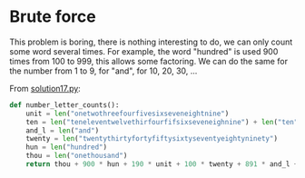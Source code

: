 # Brute force

This problem is boring, there is nothing interesting to do, we can only count
some word several times. For example, the word "hundred" is used 900 times from
100 to 999, this allows some factoring. We can do the same for the number from 1
to 9, for "and", for 10, 20, 30, ...

From [solution17.py](https://github.com/TurtleSmoke/Project-Euler/blob/main/problems/problem_0001/solution17.py):

```python
def number_letter_counts():
    unit = len("onetwothreefourfivesixseveneightnine")
    ten = len("teneleventwelvethirfourfifsixseveneighnine") + len("ten") * 7
    and_l = len("and")
    twenty = len("twentythirtyfortyfiftysixtyseventyeightyninety")
    hun = len("hundred")
    thou = len("onethousand")
    return thou + 900 * hun + 190 * unit + 100 * twenty + 891 * and_l + 10 * ten
```
